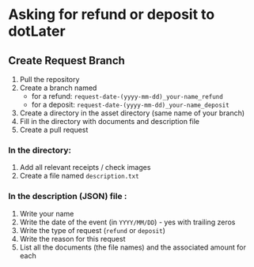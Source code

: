 # Asking for refund or deposit to dotLater

## Create Request Branch

1. Pull the repository
2. Create a branch named 
    * for a refund:  `request-date-(yyyy-mm-dd)_your-name_refund`
    * for a deposit:  `request-date-(yyyy-mm-dd)_your-name_deposit`
3. Create a directory in the asset directory (same name of your branch)
4. Fill in the directory with documents and description file
5. Create a pull request

### In the directory:

1. Add all relevant receipts / check images
2. Create a file named `description.txt`

### In the description (JSON) file :
1. Write your name
2. Write the date of the event (in `YYYY/MM/DD`) - yes with trailing zeros
3. Write the type of request (`refund` or `deposit`)
4. Write the reason for this request
4. List all the documents (the file names) and the associated amount for each

